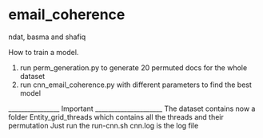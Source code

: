 # email_coherence

ndat, basma and shafiq 

How to train a model.
1. run perm_generation.py to generate 20 permuted docs for the whole dataset
2. run cnn_email_coherence.py with different parameters to find the best model

________________ Important _____________________
The dataset contains now a folder Entity_grid_threads which contains all the threads and their permutation
Just run the run-cnn.sh 
cnn.log is the log file 
